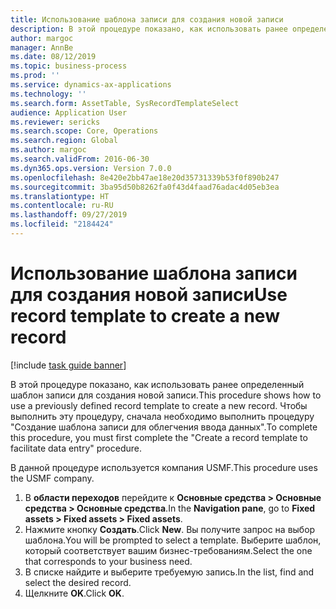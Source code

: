 ```yaml
---
title: Использование шаблона записи для создания новой записи
description: В этой процедуре показано, как использовать ранее определенный шаблон записи для создания новой записи.
author: margoc
manager: AnnBe
ms.date: 08/12/2019
ms.topic: business-process
ms.prod: ''
ms.service: dynamics-ax-applications
ms.technology: ''
ms.search.form: AssetTable, SysRecordTemplateSelect
audience: Application User
ms.reviewer: sericks
ms.search.scope: Core, Operations
ms.search.region: Global
ms.author: margoc
ms.search.validFrom: 2016-06-30
ms.dyn365.ops.version: Version 7.0.0
ms.openlocfilehash: 8e420e2bb47ae18e20d35731339b53f0f890b247
ms.sourcegitcommit: 3ba95d50b8262fa0f43d4faad76adac4d05eb3ea
ms.translationtype: HT
ms.contentlocale: ru-RU
ms.lasthandoff: 09/27/2019
ms.locfileid: "2184424"
---
```

# <a name="use-record-template-to-create-a-new-record"></a><span data-ttu-id="4298c-103">Использование шаблона записи для создания новой записи</span><span class="sxs-lookup"><span data-stu-id="4298c-103">Use record template to create a new record</span></span>

[!include [task guide banner](../../includes/task-guide-banner.md)]

<span data-ttu-id="4298c-104">В этой процедуре показано, как использовать ранее определенный шаблон записи для создания новой записи.</span><span class="sxs-lookup"><span data-stu-id="4298c-104">This procedure shows how to use a previously defined record template to create a new record.</span></span> <span data-ttu-id="4298c-105">Чтобы выполнить эту процедуру, сначала необходимо выполнить процедуру "Создание шаблона записи для облегчения ввода данных".</span><span class="sxs-lookup"><span data-stu-id="4298c-105">To complete this procedure, you must first complete the "Create a record template to facilitate data entry" procedure.</span></span>

<span data-ttu-id="4298c-106">В данной процедуре используется компания USMF.</span><span class="sxs-lookup"><span data-stu-id="4298c-106">This procedure uses the USMF company.</span></span>

1. <span data-ttu-id="4298c-107">В **области переходов** перейдите к **Основные средства > Основные средства > Основные средства**.</span><span class="sxs-lookup"><span data-stu-id="4298c-107">In the **Navigation pane**, go to **Fixed assets > Fixed assets > Fixed assets**.</span></span>
2. <span data-ttu-id="4298c-108">Нажмите кнопку **Создать**.</span><span class="sxs-lookup"><span data-stu-id="4298c-108">Click **New**.</span></span> <span data-ttu-id="4298c-109">Вы получите запрос на выбор шаблона.</span><span class="sxs-lookup"><span data-stu-id="4298c-109">You will be prompted to select a template.</span></span> <span data-ttu-id="4298c-110">Выберите шаблон, который соответствует вашим бизнес-требованиям.</span><span class="sxs-lookup"><span data-stu-id="4298c-110">Select the one that corresponds to your business need.</span></span>  
3. <span data-ttu-id="4298c-111">В списке найдите и выберите требуемую запись.</span><span class="sxs-lookup"><span data-stu-id="4298c-111">In the list, find and select the desired record.</span></span>
4. <span data-ttu-id="4298c-112">Щелкните **OK**.</span><span class="sxs-lookup"><span data-stu-id="4298c-112">Click **OK**.</span></span>

